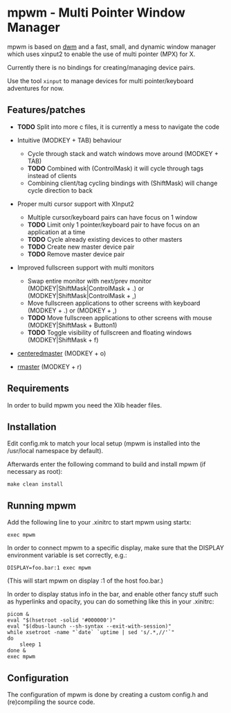 # mpwm - Multi Pointer Window Manager

mpwm is based on [dwm](https://dwm.suckless.org/) and a
fast, small, and dynamic window manager which uses xinput2
to enable the use of multi pointer (MPX) for X.  

Currently there is no bindings for creating/managing device pairs.  

Use the tool `xinput` to manage devices for multi pointer/keyboard adventures for now.  

## Features/patches

* **TODO** Split into more c files, it is currently a mess to navigate the code

* Intuitive (MODKEY + TAB) behaviour
  * Cycle through stack and watch windows move around (MODKEY + TAB)
  * **TODO** Combined with (ControlMask) it will cycle through tags instead of clients
  * Combining client/tag cycling bindings with (ShiftMask) will change cycle direction to back
* Proper multi cursor support with XInput2
  * Multiple cursor/keyboard pairs can have focus on 1 window
  * **TODO** Limit only 1 pointer/keyboard pair to have focus on an application at a time
  * **TODO** Cycle already existing devices to other masters
  * **TODO** Create new master device pair
  * **TODO** Remove master device pair
* Improved fullscreen support with multi monitors
  * Swap entire monitor with next/prev monitor (MODKEY|ShiftMask|ControlMask + .) or (MODKEY|ShiftMask|ControlMask + ,)
  * Move fullscreen applications to other screens with keyboard (MODKEY + .) or (MODKEY + ,)
  * **TODO** Move fullscreen applications to other screens with mouse (MODKEY|ShiftMask + Button1)
  * **TODO** Toggle visibility of fullscreen and floating windows (MODKEY|ShiftMask + f)
* [centeredmaster](https://dwm.suckless.org/patches/centeredmaster/) (MODKEY + o)
* [rmaster](https://dwm.suckless.org/patches/rmaster/) (MODKEY + r)

## Requirements

In order to build mpwm you need the Xlib header files.

## Installation

Edit config.mk to match your local setup (mpwm is installed into
the /usr/local namespace by default).

Afterwards enter the following command to build and install mpwm (if
necessary as root):

```text
make clean install
```

## Running mpwm

Add the following line to your .xinitrc to start mpwm using startx:

```text
exec mpwm
```

In order to connect mpwm to a specific display, make sure that
the DISPLAY environment variable is set correctly, e.g.:

```text
DISPLAY=foo.bar:1 exec mpwm
```

(This will start mpwm on display :1 of the host foo.bar.)

In order to display status info in the bar, and enable other fancy stuff
such as hyperlinks and opacity, you can do something like this in your .xinitrc:

```text
picom &
eval "$(hsetroot -solid '#000000')"
eval "$(dbus-launch --sh-syntax --exit-with-session)"
while xsetroot -name "`date` `uptime | sed 's/.*,//'`"
do
    sleep 1
done &
exec mpwm
```

## Configuration

The configuration of mpwm is done by creating a custom config.h
and (re)compiling the source code.
